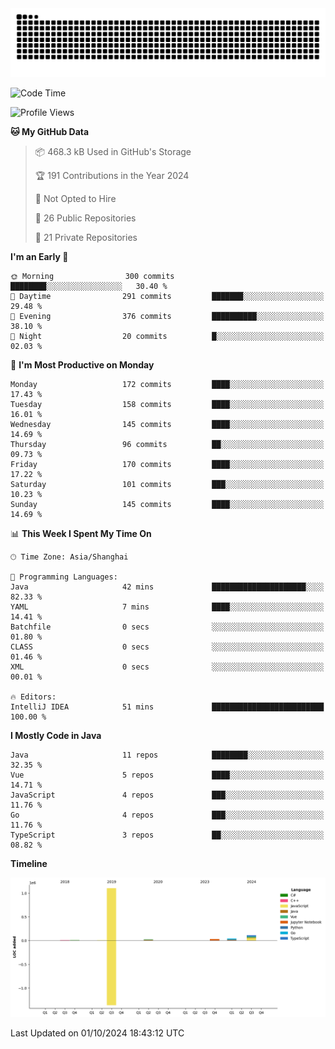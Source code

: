 <picture>
  <source media="(prefers-color-scheme: dark)" srcset="https://raw.githubusercontent.com/Zero-coder/Zero-coder/output/github-contribution-grid-snake-dark.svg">
  <source media="(prefers-color-scheme: light)" srcset="https://raw.githubusercontent.com/Zero-coder/Zero-coder/output/github-contribution-grid-snake.svg">
  <img alt="github contribution grid snake animation" src="https://raw.githubusercontent.com/Zero-coder/Zero-coder/output/github-contribution-grid-snake.svg">
</picture>

<!--START_SECTION:waka-->
![Code Time](http://img.shields.io/badge/Code%20Time-963%20hrs%2032%20mins-blue)

![Profile Views](http://img.shields.io/badge/Profile%20Views-47-blue)

**🐱 My GitHub Data** 

> 📦 468.3 kB Used in GitHub's Storage 
 > 
> 🏆 191 Contributions in the Year 2024
 > 
> 🚫 Not Opted to Hire
 > 
> 📜 26 Public Repositories 
 > 
> 🔑 21 Private Repositories 
 > 
**I'm an Early 🐤** 

```text
🌞 Morning                300 commits         ████████░░░░░░░░░░░░░░░░░   30.40 % 
🌆 Daytime                291 commits         ███████░░░░░░░░░░░░░░░░░░   29.48 % 
🌃 Evening                376 commits         ██████████░░░░░░░░░░░░░░░   38.10 % 
🌙 Night                  20 commits          █░░░░░░░░░░░░░░░░░░░░░░░░   02.03 % 
```
📅 **I'm Most Productive on Monday** 

```text
Monday                   172 commits         ████░░░░░░░░░░░░░░░░░░░░░   17.43 % 
Tuesday                  158 commits         ████░░░░░░░░░░░░░░░░░░░░░   16.01 % 
Wednesday                145 commits         ████░░░░░░░░░░░░░░░░░░░░░   14.69 % 
Thursday                 96 commits          ██░░░░░░░░░░░░░░░░░░░░░░░   09.73 % 
Friday                   170 commits         ████░░░░░░░░░░░░░░░░░░░░░   17.22 % 
Saturday                 101 commits         ███░░░░░░░░░░░░░░░░░░░░░░   10.23 % 
Sunday                   145 commits         ████░░░░░░░░░░░░░░░░░░░░░   14.69 % 
```


📊 **This Week I Spent My Time On** 

```text
🕑︎ Time Zone: Asia/Shanghai

💬 Programming Languages: 
Java                     42 mins             █████████████████████░░░░   82.33 % 
YAML                     7 mins              ████░░░░░░░░░░░░░░░░░░░░░   14.41 % 
Batchfile                0 secs              ░░░░░░░░░░░░░░░░░░░░░░░░░   01.80 % 
CLASS                    0 secs              ░░░░░░░░░░░░░░░░░░░░░░░░░   01.46 % 
XML                      0 secs              ░░░░░░░░░░░░░░░░░░░░░░░░░   00.01 % 

🔥 Editors: 
IntelliJ IDEA            51 mins             █████████████████████████   100.00 % 
```

**I Mostly Code in Java** 

```text
Java                     11 repos            ████████░░░░░░░░░░░░░░░░░   32.35 % 
Vue                      5 repos             ████░░░░░░░░░░░░░░░░░░░░░   14.71 % 
JavaScript               4 repos             ███░░░░░░░░░░░░░░░░░░░░░░   11.76 % 
Go                       4 repos             ███░░░░░░░░░░░░░░░░░░░░░░   11.76 % 
TypeScript               3 repos             ██░░░░░░░░░░░░░░░░░░░░░░░   08.82 % 
```



**Timeline**

![Lines of Code chart](https://raw.githubusercontent.com/StarDust0814/StarDust0814/main/assets/bar_graph.png)


 Last Updated on 01/10/2024 18:43:12 UTC
<!--END_SECTION:waka-->

